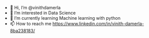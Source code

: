 - 👋 Hi, I’m @vinithdamerla
- 👀 I’m interested in Data Science
- 🌱 I’m currently learning Machine learning with python
- 📫 How to reach me https://www.linkedin.com/in/vinith-damerla-8ba238183/

<!---
vinithd1/vinithd1 is a ✨ special ✨ repository because its `README.md` (this file) appears on your GitHub profile.
You can click the Preview link to take a look at your changes.
--->
